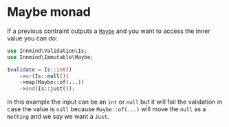 # Maybe monad

If a previous contraint outputs a [`Maybe`](https://innmind.org/Immutable/structures/maybe/) and you want to access the inner value you can do:

```php
use Innmind\Validation\Is;
use Innmind\Immutable\Maybe;

$validate = Is::int()
    ->or(Is::null())
    ->map(Maybe::of(...))
    ->and(Is::just());
```

In this example the input can be an `int` or `null` but it will fail the validation in case the value is `null` because `Maybe::of(...)` will move the `null` as a `Nothing` and we say we want a `Just`.
